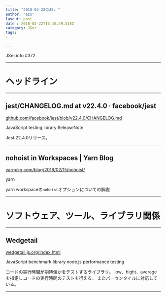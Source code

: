```yaml
---
title: "2018-02-22のJS: "
author: "azu"
layout: post
date : 2018-02-22T16:10:49.518Z
category: JSer
tags:
-

---
```


JSer.info #372

----

<h1 class="site-genre">ヘッドライン</h1>

----

## jest/CHANGELOG.md at v22.4.0 · facebook/jest
[github.com/facebook/jest/blob/v22.4.0/CHANGELOG.md](https://github.com/facebook/jest/blob/v22.4.0/CHANGELOG.md "jest/CHANGELOG.md at v22.4.0 · facebook/jest")
<p class="jser-tags jser-tag-icon"><span class="jser-tag">JavaScript</span> <span class="jser-tag">testing</span> <span class="jser-tag">library</span> <span class="jser-tag">ReleaseNote</span></p>

Jest 22.4.0リリース。


----

## nohoist in Workspaces | Yarn Blog
[yarnpkg.com/blog/2018/02/15/nohoist/](https://yarnpkg.com/blog/2018/02/15/nohoist/ "nohoist in Workspaces | Yarn Blog")
<p class="jser-tags jser-tag-icon"><span class="jser-tag">yarn</span></p>

yarn workspaceの`nohoist`オプションについての解説


----
<h1 class="site-genre">ソフトウェア、ツール、ライブラリ関係</h1>

----

## Wedgetail
[wedgetail.js.org/index.html](https://wedgetail.js.org/index.html "Wedgetail")
<p class="jser-tags jser-tag-icon"><span class="jser-tag">JavaScript</span> <span class="jser-tag">benchmark</span> <span class="jser-tag">library</span> <span class="jser-tag">node.js</span> <span class="jser-tag">performance</span> <span class="jser-tag">testing</span></p>

コードの実行時間が期待値かをテストするライブラリ。 low、hight、averageを指定しコードの実行時間のテストを行える。 またパーセンタイルに対応している。


----
